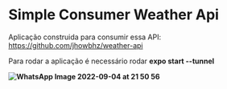 # Simple Consumer Weather Api

Aplicação construida para consumir essa API: https://github.com/jhowbhz/weather-api

Para rodar a aplicação é necessário rodar <b>expo start --tunnel<b>

![WhatsApp Image 2022-09-04 at 21 50 56](https://user-images.githubusercontent.com/41132563/188341194-df8e4b18-03cb-4252-90e0-e1b65e1704a5.jpeg)
